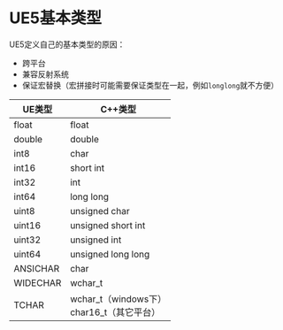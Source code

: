 # UE5基本类型

UE5定义自己的基本类型的原因：

* 跨平台
* 兼容反射系统
* 保证宏替换（宏拼接时可能需要保证类型在一起，例如`longlong`就不方便）

| UE类型   | C++类型                                        |
| -------- | ---------------------------------------------- |
| float    | float                                          |
| double   | double                                         |
| int8     | char                                           |
| int16    | short int                                      |
| int32    | int                                            |
| int64    | long long                                      |
| uint8    | unsigned char                                  |
| uint16   | unsigned short int                             |
| uint32   | unsigned int                                   |
| uint64   | unsigned long long                             |
| ANSICHAR | char                                           |
| WIDECHAR | wchar_t                                        |
| TCHAR    | wchar_t（windows下）<br />char16_t（其它平台） |